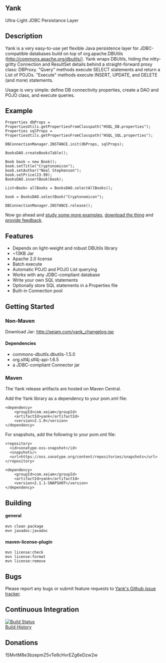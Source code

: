 ## Yank
Ultra-Light JDBC Persistance Layer

## Description
Yank is a very easy-to-use yet flexible Java persistence layer for 
JDBC-compatible databases build on top of org.apache.DBUtils 
(http://commons.apache.org/dbutils/). Yank wraps DBUtils, hiding the nitty-gritty Connection and ResultSet
details behind a straight-forward proxy class: DBProxy. "Query" methods
execute SELECT statements and return a List of POJOs. "Execute" 
methods execute INSERT, UPDATE, and DELETE (and more) statements.  

Usage is very simple: define DB connectivity properties, create a DAO and POJO class, and execute queries.

## Example

    Properties dbProps = PropertiesUtils.getPropertiesFromClasspath("HSQL_DB.properties");
    Properties sqlProps = PropertiesUtils.getPropertiesFromClasspath("HSQL_SQL.properties");

    DBConnectionManager.INSTANCE.init(dbProps, sqlProps);
    
    BooksDAO.createBooksTable();
    
    Book book = new Book();
    book.setTitle("Cryptonomicon");
    book.setAuthor("Neal Stephenson");
    book.setPrice(23.99);
    BooksDAO.insertBook(book);
   
    List<Book> allBooks = BooksDAO.selectAllBooks();

    book = BooksDAO.selectBook("Cryptonomicon");
    
    DBConnectionManager.INSTANCE.release();

Now go ahead and [study some more examples](http://xeiam.com/yank_examplecode.jsp), [download the thing](http://xeiam.com/yank_changelog.jsp) and [provide feedback](https://github.com/timmolter/Yank/issues).

## Features
* Depends on light-weight and robust DBUtils library
* ~13KB Jar
* Apache 2.0 license
* Batch execute
* Automatic POJO and POJO List querying
* Works with any JDBC-compliant database
* Write your own SQL statements
* Optionally store SQL statements in a Properties file
* Built-in Connection pool

## Getting Started
### Non-Maven
Download Jar: http://xeiam.com/yank_changelog.jsp
#### Dependencies
* commons-dbutils.dbutils-1.5.0
* org.slf4j.slf4j-api-1.6.5
* a JDBC-compliant Connector jar

### Maven
The Yank release artifacts are hosted on Maven Central.

Add the Yank library as a dependency to your pom.xml file:

    <dependency>
        <groupId>com.xeiam</groupId>
        <artifactId>yank</artifactId>
        <version>2.1.0</version>
    </dependency>

For snapshots, add the following to your pom.xml file:

    <repository>
      <id>sonatype-oss-snapshot</id>
      <snapshots/>
      <url>https://oss.sonatype.org/content/repositories/snapshots</url>
    </repository>
    
    <dependency>
        <groupId>com.xeiam</groupId>
        <artifactId>yank</artifactId>
        <version>2.1.1-SNAPSHOT</version>
    </dependency>

## Building

#### general

    mvn clean package  
    mvn javadoc:javadoc  

#### maven-license-plugin

    mvn license:check
    mvn license:format
    mvn license:remove

## Bugs
Please report any bugs or submit feature requests to [Yank's Github issue tracker](https://github.com/timmolter/Yank/issues).  

## Continuous Integration
[![Build Status](https://travis-ci.org/timmolter/Yank.png?branch=develop)](https://travis-ci.org/timmolter/Yank.png)  
[Build History](https://travis-ci.org/timmolter/Yank/builds)   

## Donations
15MvtM8e3bzepmZ5vTe8cHvrEZg6eDzw2w  